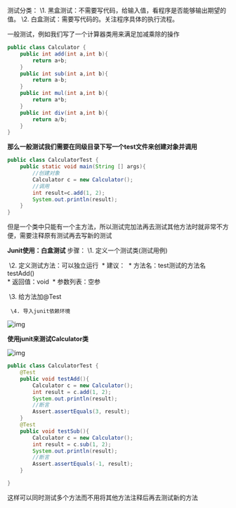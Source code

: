 
测试分类：
   \1. 黑盒测试：不需要写代码，给输入值，看程序是否能够输出期望的值。
   \2. 白盒测试：需要写代码的。关注程序具体的执行流程。

一般测试，例如我们写了一个计算器类用来满足加减乘除的操作

```java
public class Calculator {
    public int add(int a,int b){
        return a+b;
​    }
    public int sub(int a,int b){
        return a-b;
    }
    public int mul(int a,int b){
        return a*b;
    }
    public int div(int a,int b){
        return a/b;
    }
}
```



**那么一般测试我们需要在同级目录下写一个test文件来创建对象并调用**

```java
public class CalculatorTest {
    public static void main(String [] args){
        //创建对象
        Calculator c = new Calculator();
        //调用
        int result=c.add(1, 2);
        System.out.println(result);
    }
}
```

但是一个类中只能有一个主方法，所以测试完加法再去测试其他方法时就非常不方便，需要注释原有测试再去写新的测试



**Junit使用：白盒测试**
步骤：
     \1. 定义一个测试类(测试用例)

​     \2. 定义测试方法：可以独立运行
​       \* 建议：
​         \* 方法名：test测试的方法名     testAdd()  
​         \* 返回值：void
​         \* 参数列表：空参

​     \3. 给方法加@Test


     \4. 导入junit依赖环境

![img](https://mmbiz.qpic.cn/mmbiz_png/rC8JsOfxhaFGa99SN3QwXsmLEFbyHibMu087JYcFY9vP3Vic7vEUEia9xlMllsjtaHCtIrTBG4BlJ5MlvqGhVBz1A/640?wx_fmt=png)

**使用junit来测试Calculator类**

![img](https://mmbiz.qpic.cn/mmbiz_png/rC8JsOfxhaFGa99SN3QwXsmLEFbyHibMu2EtqrkTYEMS0OFZNkVX8ugcY0CRrN7NNwmLG1FWXszhDcTeXwaNYBQ/640?wx_fmt=png)

```java
public class CalculatorTest {
    @Test
    public void testAdd(){
        Calculator c = new Calculator();
        int result = c.add(1, 2);
        System.out.println(result);
        //断言
        Assert.assertEquals(3, result);
    }
    @Test
    public void testSub(){
        Calculator c = new Calculator();
        int result = c.sub(1, 2);
        System.out.println(result);
        //断言
        Assert.assertEquals(-1, result);
    }

}
```



这样可以同时测试多个方法而不用将其他方法注释后再去测试新的方法




 
